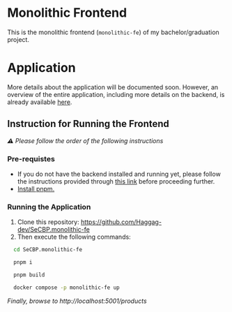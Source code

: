 # Monolithic Frontend

This is the monolithic frontend (`monolithic-fe`) of my bachelor/graduation project.

# Application

More details about the application will be documented soon. However, an overview of the entire application, including more details on the backend, is already available [here](https://github.com/Haggag-dev/SeCBP.back-end?tab=readme-ov-file#bachelorgraduation-project).

## Instruction for Running the Frontend

_⚠ Please follow the order of the following instructions_

### Pre-requistes
- If you do not have the backend installed and running yet, please follow the instructions provided through [this link](https://github.com/Haggag-dev/SeCBP.back-end?tab=readme-ov-file#instructions-for-running-the-back-end) before proceeding further.
- [Install pnpm.](https://pnpm.io/installation)

### Running the Application

1. Clone this repository: https://github.com/Haggag-dev/SeCBP.monolithic-fe
2. Then execute the following commands:
```sh
  cd SeCBP.monolithic-fe

  pnpm i

  pnpm build

  docker compose -p monolithic-fe up
```

_Finally, browse to http://localhost:5001/products_
